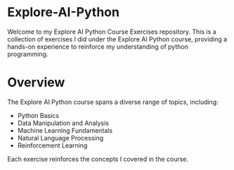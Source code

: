 # Explore-AI-Python
Welcome to my Explore AI Python Course Exercises repository. This is a collection of exercises I did under the Explore AI Python course, providing a hands-on experience to reinforce my understanding of python programming.

# Overview
The Explore AI Python course spans a diverse range of topics, including:

- Python Basics
- Data Manipulation and Analysis
- Machine Learning Fundamentals
- Natural Language Processing
- Reinforcement Learning

Each exercise reinforces the concepts I covered in the course.
